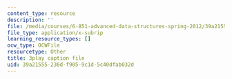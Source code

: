 ```yaml
---
content_type: resource
description: ''
file: /media/courses/6-851-advanced-data-structures-spring-2012/39a21555236df9059c1d5c40dfab032d_3Y2weLDiUWw.srt
file_type: application/x-subrip
learning_resource_types: []
ocw_type: OCWFile
resourcetype: Other
title: 3play caption file
uid: 39a21555-236d-f905-9c1d-5c40dfab032d
---
```

